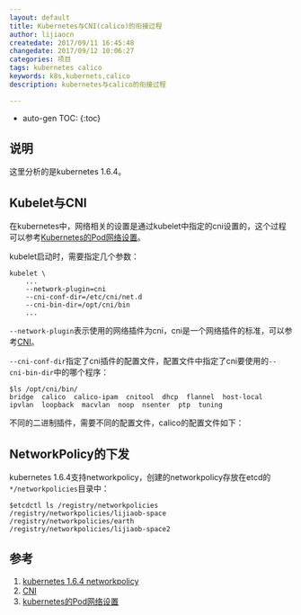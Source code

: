 ```yaml
---
layout: default
title: Kubernetes与CNI(calico)的衔接过程
author: lijiaocn
createdate: 2017/09/11 16:45:48
changedate: 2017/09/12 10:06:27
categories: 项目
tags: kubernetes calico
keywords: k8s,kubernets,calico
description: kubernetes与calico的衔接过程

---
```


* auto-gen TOC:
{:toc}

## 说明

这里分析的是kubernetes 1.6.4。

## Kubelet与CNI

在kubernetes中，网络相关的设置是通过kubelet中指定的cni设置的，这个过程可以参考[Kubernetes的Pod网络设置][3]。

kubelet启动时，需要指定几个参数：

	kubelet \
		...
		--network-plugin=cni 
		--cni-conf-dir=/etc/cni/net.d 
		--cni-bin-dir=/opt/cni/bin 
		...

`--network-plugin`表示使用的网络插件为cni，cni是一个网络插件的标准，可以参考[CNI][2]。

`--cni-conf-dir`指定了cni插件的配置文件，配置文件中指定了cni要使用的`--cni-bin-dir`中的哪个程序：

	$ls /opt/cni/bin/
	bridge  calico  calico-ipam  cnitool  dhcp  flannel  host-local  ipvlan  loopback  macvlan  noop  nsenter  ptp  tuning

不同的二进制插件，需要不同的配置文件，calico的配置文件如下：

## NetworkPolicy的下发

kubernetes 1.6.4支持networkpolicy，创建的networkpolicy存放在etcd的`*/networkpolicies`目录中：

	$etcdctl ls /registry/networkpolicies
	/registry/networkpolicies/lijiaob-space
	/registry/networkpolicies/earth
	/registry/networkpolicies/lijiaob-space2

## 参考

1. [kubernetes 1.6.4 networkpolicy][1]
2. [CNI][2]
3. [kubernetes的Pod网络设置][3]

[1]: https://v1-6.docs.kubernetes.io/docs/concepts/services-networking/network-policies/  "kubernetes 1.6.4 networkpolicy" 
[2]: http://www.lijiaocn.com/%E9%A1%B9%E7%9B%AE/2017/05/03/CNI.html  "CNI"
[3]: http://www.lijiaocn.com/%E9%A1%B9%E7%9B%AE/2017/05/03/Kubernetes-pod-network.html  "Kubernetes的Pod网络设置"
